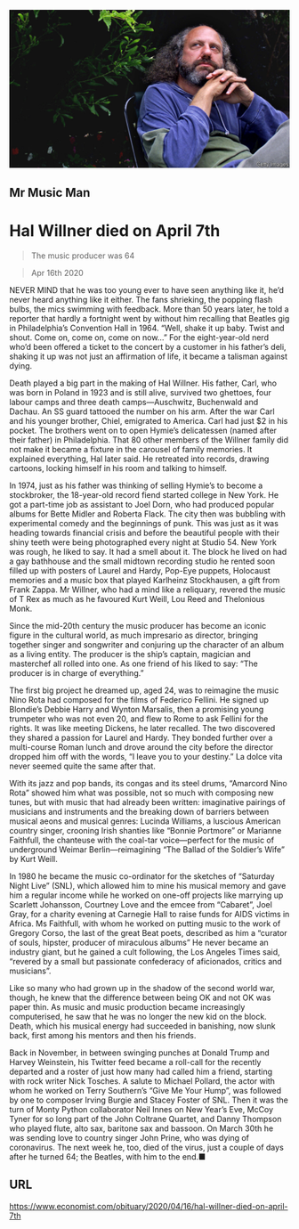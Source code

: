 ![](./images/20200418_OBP001_0.jpg)

## Mr Music Man

# Hal Willner died on April 7th

> The music producer was 64

> Apr 16th 2020

NEVER MIND that he was too young ever to have seen anything like it, he’d never heard anything like it either. The fans shrieking, the popping flash bulbs, the mics swimming with feedback. More than 50 years later, he told a reporter that hardly a fortnight went by without him recalling that Beatles gig in Philadelphia’s Convention Hall in 1964. “Well, shake it up baby. Twist and shout. Come on, come on, come on now...” For the eight-year-old nerd who’d been offered a ticket to the concert by a customer in his father’s deli, shaking it up was not just an affirmation of life, it became a talisman against dying.

Death played a big part in the making of Hal Willner. His father, Carl, who was born in Poland in 1923 and is still alive, survived two ghettoes, four labour camps and three death camps—Auschwitz, Buchenwald and Dachau. An SS guard tattooed the number on his arm. After the war Carl and his younger brother, Chiel, emigrated to America. Carl had just $2 in his pocket. The brothers went on to open Hymie’s delicatessen (named after their father) in Philadelphia. That 80 other members of the Willner family did not make it became a fixture in the carousel of family memories. It explained everything, Hal later said. He retreated into records, drawing cartoons, locking himself in his room and talking to himself.

In 1974, just as his father was thinking of selling Hymie’s to become a stockbroker, the 18-year-old record fiend started college in New York. He got a part-time job as assistant to Joel Dorn, who had produced popular albums for Bette Midler and Roberta Flack. The city then was bubbling with experimental comedy and the beginnings of punk. This was just as it was heading towards financial crisis and before the beautiful people with their shiny teeth were being photographed every night at Studio 54. New York was rough, he liked to say. It had a smell about it. The block he lived on had a gay bathhouse and the small midtown recording studio he rented soon filled up with posters of Laurel and Hardy, Pop-Eye puppets, Holocaust memories and a music box that played Karlheinz Stockhausen, a gift from Frank Zappa. Mr Willner, who had a mind like a reliquary, revered the music of T Rex as much as he favoured Kurt Weill, Lou Reed and Thelonious Monk.

Since the mid-20th century the music producer has become an iconic figure in the cultural world, as much impresario as director, bringing together singer and songwriter and conjuring up the character of an album as a living entity. The producer is the ship’s captain, magician and masterchef all rolled into one. As one friend of his liked to say: “The producer is in charge of everything.”

The first big project he dreamed up, aged 24, was to reimagine the music Nino Rota had composed for the films of Federico Fellini. He signed up Blondie’s Debbie Harry and Wynton Marsalis, then a promising young trumpeter who was not even 20, and flew to Rome to ask Fellini for the rights. It was like meeting Dickens, he later recalled. The two discovered they shared a passion for Laurel and Hardy. They bonded further over a multi-course Roman lunch and drove around the city before the director dropped him off with the words, “I leave you to your destiny.” La dolce vita never seemed quite the same after that.

With its jazz and pop bands, its congas and its steel drums, “Amarcord Nino Rota” showed him what was possible, not so much with composing new tunes, but with music that had already been written: imaginative pairings of musicians and instruments and the breaking down of barriers between musical aeons and musical genres: Lucinda Williams, a luscious American country singer, crooning Irish shanties like “Bonnie Portmore” or Marianne Faithfull, the chanteuse with the coal-tar voice—perfect for the music of underground Weimar Berlin—reimagining “The Ballad of the Soldier’s Wife” by Kurt Weill.

In 1980 he became the music co-ordinator for the sketches of “Saturday Night Live” (SNL), which allowed him to mine his musical memory and gave him a regular income while he worked on one-off projects like marrying up Scarlett Johansson, Courtney Love and the emcee from “Cabaret”, Joel Gray, for a charity evening at Carnegie Hall to raise funds for AIDS victims in Africa. Ms Faithfull, with whom he worked on putting music to the work of Gregory Corso, the last of the great Beat poets, described as him a “curator of souls, hipster, producer of miraculous albums” He never became an industry giant, but he gained a cult following, the Los Angeles Times said, “revered by a small but passionate confederacy of aficionados, critics and musicians”.

Like so many who had grown up in the shadow of the second world war, though, he knew that the difference between being OK and not OK was paper thin. As music and music production became increasingly computerised, he saw that he was no longer the new kid on the block. Death, which his musical energy had succeeded in banishing, now slunk back, first among his mentors and then his friends.

Back in November, in between swinging punches at Donald Trump and Harvey Weinstein, his Twitter feed became a roll-call for the recently departed and a roster of just how many had called him a friend, starting with rock writer Nick Tosches. A salute to Michael Pollard, the actor with whom he worked on Terry Southern’s “Give Me Your Hump”, was followed by one to composer Irving Burgie and Stacey Foster of SNL. Then it was the turn of Monty Python collaborator Neil Innes on New Year’s Eve, McCoy Tyner for so long part of the John Coltrane Quartet, and Danny Thompson who played flute, alto sax, baritone sax and bassoon. On March 30th he was sending love to country singer John Prine, who was dying of coronavirus. The next week he, too, died of the virus, just a couple of days after he turned 64; the Beatles, with him to the end.■

## URL

https://www.economist.com/obituary/2020/04/16/hal-willner-died-on-april-7th
